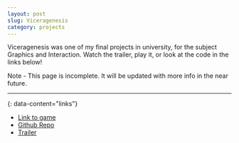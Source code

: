 ```yaml
---
layout: post
slug: Viceragenesis
category: projects
---
```


Viceragenesis was one of my final projects in university, for the subject Graphics and Interaction.
Watch the trailer, play it, or look at the code in the links below!

Note - This page is incomplete. It will be updated with more info in the near future.

---
{: data-content="links"}

- [Link to game](https://feit-comp30019.github.io/2024s2/#/team/ed-discussers/play/)
- [Github Repo](https://github.com/Chillerbag/Viceragenesis)
- [Trailer](https://youtu.be/lw6YGDfcd9M)
